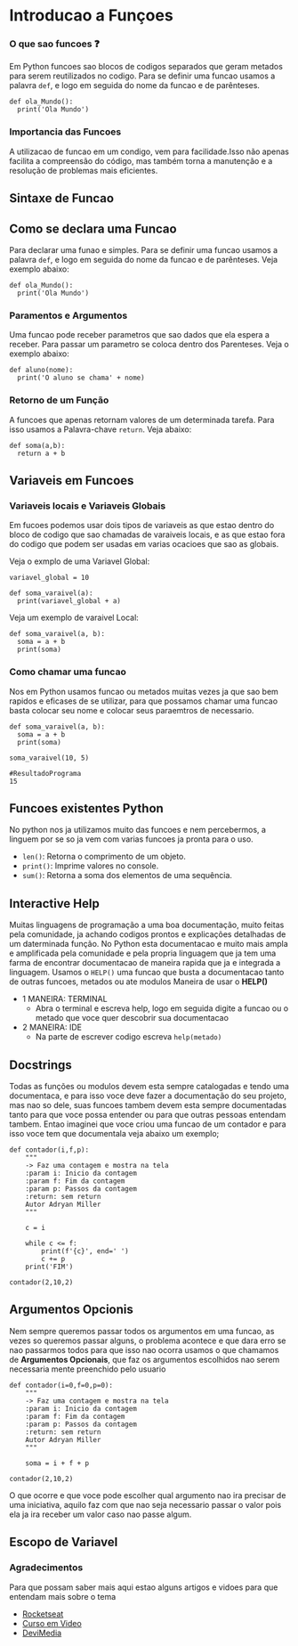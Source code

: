 # Introducao a Funçoes

### O que sao funcoes ❓
Em Python funcoes sao blocos de codigos separados que geram metados para serem reutilizados no codigo. Para se definir uma funcao usamos a palavra ```def```, e logo em seguida do
nome da funcao e de parênteses.

```
def ola_Mundo():
  print('Ola Mundo')

```

###  Importancia das Funcoes
A utilizacao de funcao em um condigo, vem para facilidade.Isso não apenas facilita a compreensão do código, mas também torna a manutenção e a resolução de problemas mais eficientes.

## Sintaxe de Funcao

## Como se declara uma Funcao
Para declarar uma funao e simples. Para se definir uma funcao usamos a palavra ```def```, e logo em seguida do nome da funcao e de parênteses. Veja exemplo abaixo:

```
def ola_Mundo():
  print('Ola Mundo')

```

### Paramentos e Argumentos 
Uma funcao pode receber parametros que sao dados que ela espera a receber. Para passar um parametro se coloca dentro dos Parenteses. Veja o exemplo abaixo:

```
def aluno(nome):
  print('O aluno se chama' + nome)

```

### Retorno de um Função 
A funcoes que apenas retornam valores de um determinada tarefa. Para isso usamos a Palavra-chave ```return```. Veja abaixo:

```
def soma(a,b):
  return a + b

```

## Variaveis em Funcoes

### Variaveis locais e Variaveis Globais
Em fucoes podemos usar dois tipos de variaveis as que estao dentro do bloco de codigo que sao chamadas de varaiveis locais, e as que estao fora do codigo que podem ser usadas em 
varias ocacioes que sao as globais.

Veja o exmplo de uma Variavel Global:

```
variavel_global = 10

def soma_varaivel(a):
  print(variavel_global + a)

```

Veja um exemplo de varaivel Local:

```
def soma_varaivel(a, b):
  soma = a + b
  print(soma)

```

### Como chamar uma funcao
Nos em Python usamos funcao ou metados muitas vezes ja que sao bem rapidos e eficases de se utilizar, para que possamos chamar uma funcao basta colocar seu nome
e colocar seus paraemtros de necessario.

```
def soma_varaivel(a, b):
  soma = a + b
  print(soma)

soma_varaivel(10, 5)

#ResultadoPrograma
15
```

## Funcoes existentes Python
No python nos ja utilizamos muito das funcoes e nem percebermos, a linguem por se so ja vem com varias funcoes ja pronta para o uso.

- ```len()```: Retorna o comprimento de um objeto.
- ```print()```: Imprime valores no console.
- ```sum()```: Retorna a soma dos elementos de uma sequência.

## Interactive Help
Muitas linguagens de programação a uma boa documentação, muito feitas pela comunidade, ja achando codigos prontos e explicações detalhadas de um daterminada função. No Python esta documentacao e muito mais ampla e amplificada pela comunidade e pela propria linguagem que ja tem uma farma de encontrar documentacao de maneira rapida que ja e integrada a linguagem.
Usamos o ```HELP()``` uma funcao que busta a documentacao tanto de outras funcoes, metados ou ate modulos
Maneira de usar o **HELP()**
- 1 MANEIRA: TERMINAL 
  - Abra o terminal e escreva help, logo em seguida digite a funcao ou o metado que voce quer descobrir sua documentacao
- 2 MANEIRA: IDE
  - Na parte de escrever codigo escreva
  ``` help(metado) ```


## Docstrings
Todas as funções ou modulos devem esta sempre catalogadas e tendo uma documentaca, e para isso voce deve fazer a documentação do seu projeto, mas nao so dele, suas funcoes tambem devem esta sempre documentadas tanto para que voce possa entender ou para que outras pessoas entendam tambem.
Entao imaginei que voce criou uma funcao de um contador e para isso voce tem que documentala veja abaixo um exemplo;

```
def contador(i,f,p):
    """
    -> Faz uma contagem e mostra na tela
    :param i: Inicio da contagem
    :param f: Fim da contagem
    :param p: Passos da contagem
    :return: sem return 
    Autor Adryan Miller
    """

    c = i

    while c <= f:
        print(f'{c}', end=' ')
        c += p
    print('FIM')

contador(2,10,2)
```

## Argumentos Opcionis
Nem sempre queremos passar todos os argumentos em uma funcao, as vezes so queremos passar alguns, o problema acontece e que dara erro se nao passarmos todos para que isso nao ocorra usamos o que chamamos de **Argumentos Opcionais**, que faz os argumentos escolhidos nao serem necessaria mente preenchido pelo usuario
```
def contador(i=0,f=0,p=0):
    """
    -> Faz uma contagem e mostra na tela
    :param i: Inicio da contagem
    :param f: Fim da contagem
    :param p: Passos da contagem
    :return: sem return 
    Autor Adryan Miller
    """

    soma = i + f + p

contador(2,10,2)
```
O que ocorre e que voce pode escolher qual argumento nao ira precisar de uma iniciativa, aquilo faz com que nao seja necessario passar o valor pois ela ja ira receber um valor caso nao passe algum.

## Escopo de Variavel




### Agradecimentos
Para que possam saber mais aqui estao alguns artigos e vidoes para que entendam mais sobre o tema
- [Rocketseat](https://www.rocketseat.com.br/blog/artigos/post/como-criar-funcoes-empython#60e8db5ae9694832bf5051f217052012)
- [Curso em Video](https://www.youtube.com/watch?v=ezfr9d7wd_k)
- [DeviMedia](https://www.devmedia.com.br/funcoes-em-python/37340?gad_source=1&gad_campaignid=22326280955&gclid=Cj0KCQjwuKnGBhD5ARIsAD19RsYrZaRLAqMJu7PLslNZyo0Zo8xgo6KnOZHJmkcwWc5qnFnPsAFqwhAaAkAHEALw_wcB)

